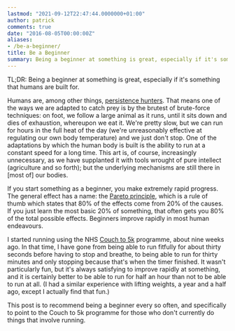 ```yaml
---
lastmod: "2021-09-12T22:47:44.0000000+01:00"
author: patrick
comments: true
date: "2016-08-05T00:00:00Z"
aliases:
- /be-a-beginner/
title: Be a Beginner
summary: Being a beginner at something is great, especially if it's something that humans are built for.
---
```


TL;DR: Being a beginner at something is great, especially if it's something that humans are built for.

Humans are, among other things, [persistence hunters].
That means one of the ways we are adapted to catch prey is by the brutest of brute-force techniques:
on foot, we follow a large animal as it runs, until it sits down and dies of exhaustion,
whereupon we eat it.
We're pretty slow, but we can run for hours in the full heat of the day
(we're unreasonably effective at regulating our own body temperature)
and we just don't stop.
One of the adaptations by which the human body is built is the ability to run at a constant speed for a long time.
This art is, of course, increasingly unnecessary,
as we have supplanted it with tools wrought of pure intellect (agriculture and so forth);
but the underlying mechanisms are still there in [most of] our bodies.

If you start something as a beginner, you make extremely rapid progress.
The general effect has a name: the [Pareto principle],
which is a rule of thumb which states that 80% of the effects come from 20% of the causes.
If you just learn the most basic 20% of something,
that often gets you 80% of the total possible effects.
Beginners improve rapidly in most human endeavours.

I started running using the NHS [Couch to 5k] programme, about nine weeks ago.
In that time, I have gone from being able to run fitfully for about thirty seconds before having to stop and breathe,
to being able to run for thirty minutes and only stopping because that's when the timer finished.
It wasn't particularly fun, but it's always satisfying to improve rapidly at something,
and it is certainly better to be able to run for half an hour than not to be able to run at all.
(I had a similar experience with lifting weights, a year and a half ago, except I actually find that fun.)

This post is to recommend being a beginner every so often,
and specifically to point to the Couch to 5k programme for those who don't currently do things that involve running.

[persistence hunters]: https://en.wikipedia.org/wiki/Persistence_hunting
[Pareto principle]: https://en.wikipedia.org/wiki/Pareto_principle
[Couch to 5k]: https://www.nhs.uk/live-well/exercise/couch-to-5k-week-by-week
